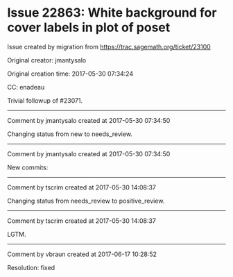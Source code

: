 # Issue 22863: White background for cover labels in plot of poset

Issue created by migration from https://trac.sagemath.org/ticket/23100

Original creator: jmantysalo

Original creation time: 2017-05-30 07:34:24

CC:  enadeau

Trivial followup of #23071.



---

Comment by jmantysalo created at 2017-05-30 07:34:50

Changing status from new to needs_review.


---

Comment by jmantysalo created at 2017-05-30 07:34:50

New commits:


---

Comment by tscrim created at 2017-05-30 14:08:37

Changing status from needs_review to positive_review.


---

Comment by tscrim created at 2017-05-30 14:08:37

LGTM.


---

Comment by vbraun created at 2017-06-17 10:28:52

Resolution: fixed
